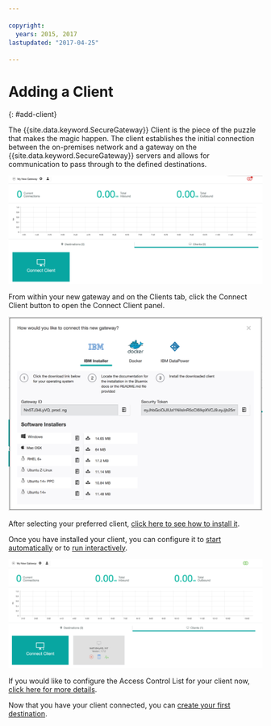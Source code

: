 ```yaml
---

copyright:
  years: 2015, 2017
lastupdated: "2017-04-25"

---
```


# Adding a Client
{: #add-client}

The {{site.data.keyword.SecureGateway}} Client is the piece of the puzzle that makes the magic happen.  The client establishes the initial connection between the on-premises network and a gateway on the {{site.data.keyword.SecureGateway}} servers and allows for communication to pass through to the defined destinations.

![New Gateway](./images/newGateway.png?raw=true "New Gateway")

From within your new gateway and on the Clients tab, click the Connect Client button to open the Connect Client panel.

![Connect Client](./images/connectClient.png?raw=true "Connect Client")

After selecting your preferred client, [click here to see how to install it](/docs/services/SecureGateway/securegateway_install.html).

Once you have installed your client, you can configure it to [start automatically](/docs/services/SecureGateway/securegateway_auto-start.html) or to [run interactively](/docs/services/SecureGateway/securegateway_interaction.html).

![Connected Client](./images/connectedClient.png?raw=true "Connected Client")

If you would like to configure the Access Control List for your client now, [click here for more details](/docs/services/SecureGateway/securegateway_acl.html).

Now that you have your client connected, you can [create your first destination](/docs/services/SecureGateway/securegateway_destination.html).
